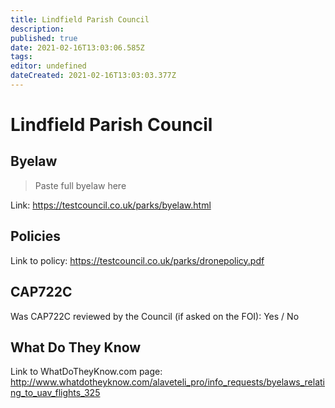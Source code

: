```yaml
---
title: Lindfield Parish Council
description: 
published: true
date: 2021-02-16T13:03:06.585Z
tags: 
editor: undefined
dateCreated: 2021-02-16T13:03:03.377Z
---
```


# Lindfield Parish Council


## Byelaw
> Paste full byelaw here

Link:
https://testcouncil.co.uk/parks/byelaw.html

## Policies
Link to policy:
https://testcouncil.co.uk/parks/dronepolicy.pdf

## CAP722C

Was CAP722C reviewed by the Council (if asked on the FOI): Yes / No

## What Do They Know

Link to WhatDoTheyKnow.com page:
http://www.whatdotheyknow.com/alaveteli_pro/info_requests/byelaws_relating_to_uav_flights_325

